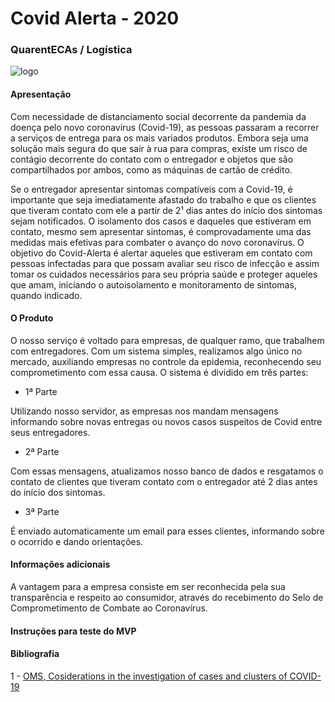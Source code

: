 # Covid Alerta - 2020
### QuarentECAs / Logística

![logo](https://i.ibb.co/QNWdW5d/logo-sem-bolaa.png)

#### Apresentação 

Com  necessidade de distanciamento social decorrente da pandemia da doença pelo novo coronavirus (Covid-19), as pessoas passaram a recorrer a serviços de entrega para os mais variados produtos. Embora seja uma solução mais segura do que sair à rua para compras, existe um risco de contágio decorrente do contato com o entregador e objetos que são compartilhados por ambos, como as máquinas de cartão de crédito.

Se o entregador apresentar sintomas compatíveis com a Covid-19, é importante que seja imediatamente afastado do trabalho e que os clientes que tiveram contato com ele a partir de 2¹ dias antes do início dos sintomas sejam notificados.
O isolamento dos casos e daqueles que estiveram em contato, mesmo sem apresentar sintomas, é comprovadamente uma das medidas mais efetivas para combater o avanço do novo coronavírus.
O objetivo do Covid-Alerta é alertar aqueles que estiveram em contato com pessoas infectadas para que possam avaliar seu risco de infecção e assim tomar os cuidados necessários para seu própria saúde e proteger aqueles que amam, iniciando o autoisolamento e monitoramento de sintomas, quando indicado.



#### O Produto

O nosso serviço é voltado para empresas, de qualquer ramo, que trabalhem com entregadores. Com um sistema simples, realizamos algo único no mercado, auxiliando empresas no controle da epidemia, reconhecendo seu comprometimento com essa causa.  O sistema é dividido em três partes:

- 1ª Parte

Utilizando nosso servidor, as empresas nos mandam mensagens informando sobre novas entregas ou novos casos suspeitos de Covid entre seus entregadores.

- 2ª Parte

Com essas mensagens, atualizamos nosso banco de dados e resgatamos o contato de clientes que tiveram contato com o entregador até 2 dias antes do início dos sintomas. 

- 3ª Parte 

É enviado automaticamente um email para esses clientes, informando sobre o ocorrido e dando orientações.


#### Informações adicionais 



A vantagem para a empresa consiste em ser reconhecida pela sua transparência e respeito ao consumidor, através do recebimento do Selo de Comprometimento de Combate ao Coronavírus.




#### Instruções para teste do MVP




#### Bibliografia

1 - [OMS, Cosiderations in the investigation of cases and clusters of COVID-19](https://apps.who.int/iris/bitstream/handle/10665/331668/WHO-2019-nCoV-cases_clusters_investigation-2020.2-eng.pdf?sequence=1&isAllowed=y)
 
